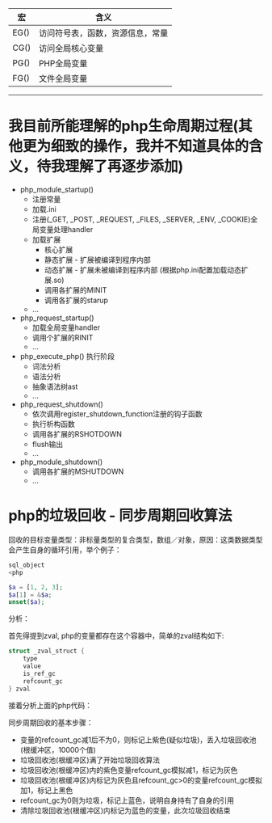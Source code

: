 宏   | 含义
-----|--------------------------
EG() | 访问符号表，函数，资源信息，常量
CG() | 访问全局核心变量
PG() | PHP全局变量
FG() | 文件全局变量
---

# 我目前所能理解的php生命周期过程(其他更为细致的操作，我并不知道具体的含义，待我理解了再逐步添加)

- php_module_startup()
    + 注册常量
    + 加载.ini
    + 注册(_GET, _POST, _REQUEST, _FILES, _SERVER, _ENV, _COOKIE)全局变量处理handler
    + 加载扩展
        * 核心扩展
        * 静态扩展 - 扩展被编译到程序内部
        * 动态扩展 - 扩展未被编译到程序内部 (根据php.ini配置加载动态扩展.so)
        * 调用各扩展的MINIT
        * 调用各扩展的starup
    + ...
- php_request_startup()
    + 加载全局变量handler
    + 调用个扩展的RINIT
    + ...
- php_execute_php() 执行阶段
    + 词法分析
    + 语法分析
    + 抽象语法树ast
    + ...
- php_request_shutdown()
    + 依次调用register_shutdown_function注册的钩子函数
    + 执行析构函数
    + 调用各扩展的RSHOTDOWN
    + flush输出
    + ...
- php_module_shutdown()
    + 调用各扩展的MSHUTDOWN
    + ...

# php的垃圾回收 - 同步周期回收算法

回收的目标变量类型：非标量类型的复合类型，数组／对象，原因：这类数据类型会产生自身的循环引用，举个例子：

```php
sql_object
<php

$a = [1, 2, 3];
$a[1] = &$a;
unset($a);
```

分析：

首先得提到zval, php的变量都存在这个容器中，简单的zval结构如下:

```c
struct _zval_struct {
    type
    value
    is_ref_gc
    refcount_gc
} zval
```

接着分析上面的php代码：

同步周期回收的基本步骤：

- 变量的refcount_gc减1后不为0，则标记上紫色(疑似垃圾)，丢入垃圾回收池(根缓冲区，10000个值)
- 垃圾回收池(根缓冲区)满了开始垃圾回收算法
- 垃圾回收池(根缓冲区)内的紫色变量refcount_gc模拟减1，标记为灰色
- 垃圾回收池(根缓冲区)内标记为灰色且refcount_gc>0的变量refcount_gc模拟加1，标记上黑色
- refcount_gc为0则为垃圾，标记上蓝色，说明自身持有了自身的引用
- 清除垃圾回收池(根缓冲区)内标记为蓝色的变量，此次垃圾回收结束


